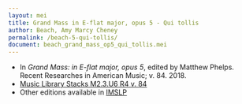 ```yaml
---
layout: mei
title: Grand Mass in E-flat major, opus 5 - Qui tollis
author: Beach, Amy Marcy Cheney
permalink: /beach-5-qui-tollis/
document: beach_grand_mass_op5_qui_tollis.mei
---
```


- In *Grand Mass: in E-flat major, opus 5*, edited by Matthew Phelps. Recent Researches in American Music; v. 84. 2018.
- <a href="https://tufts-primo.hosted.exlibrisgroup.com/permalink/f/14dinuo/01TUN_ALMA21190686410003851" target="_blank">Music Library Stacks M2.3.U6 R4 v. 84</a>
- Other editions available in <a href="https://imslp.org/wiki/Mass_in_E-flat_major%2C_Op.5_(Beach%2C_Amy_Marcy)" target="_blank">IMSLP</a>
